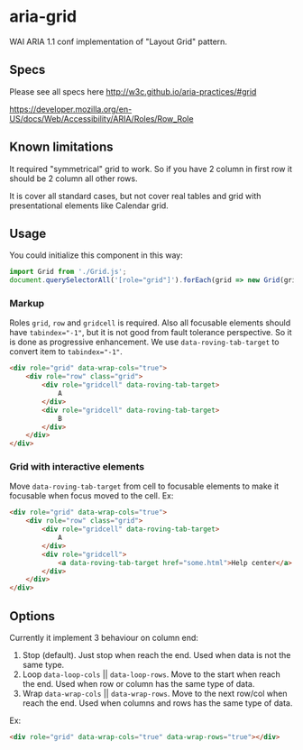 # aria-grid

WAI ARIA 1.1 conf implementation of "Layout Grid" pattern.

## Specs

Please see all specs here http://w3c.github.io/aria-practices/#grid

https://developer.mozilla.org/en-US/docs/Web/Accessibility/ARIA/Roles/Row_Role

## Known limitations

It required "symmetrical" grid to work. So if you have 2 column in first row it should be 2 column all other rows.

It is cover all standard cases, but not cover real tables and grid with presentational elements like Calendar grid.

## Usage

You could initialize this component in this way:

```js
import Grid from './Grid.js';
document.querySelectorAll('[role="grid"]').forEach(grid => new Grid(grid).init())
```

### Markup

Roles `grid`, `row` and `gridcell` is required. 
Also all focusable elements should have `tabindex="-1"`, but it is not good from fault tolerance perspective. 
So it is done as progressive enhancement. We use `data-roving-tab-target` to convert item to `tabindex="-1"`.

```html
<div role="grid" data-wrap-cols="true">
	<div role="row" class="grid">
		<div role="gridcell" data-roving-tab-target>
			A
		</div>
		<div role="gridcell" data-roving-tab-target>
			B
		</div>
	</div>
</div>
```

### Grid with interactive elements

Move `data-roving-tab-target` from cell to focusable elements to make it focusable when focus moved to the cell. Ex:

```html
<div role="grid" data-wrap-cols="true">
	<div role="row" class="grid">
		<div role="gridcell" data-roving-tab-target>
			A
		</div>
		<div role="gridcell">
			<a data-roving-tab-target href="some.html">Help center</a>
		</div>
	</div>
</div>
```

## Options

Currently it implement 3 behaviour on column end:

1) Stop (default). Just stop when reach the end. Used when data is not the same type.
2) Loop `data-loop-cols` || `data-loop-rows`. Move to the start when reach the end. Used when row or column has the same type of data.
3) Wrap `data-wrap-cols` || `data-wrap-rows`. Move to the next row/col when reach the end. Used when columns and rows has the same type of data.

Ex:

```html
<div role="grid" data-wrap-cols="true" data-wrap-rows="true"></div>
```

